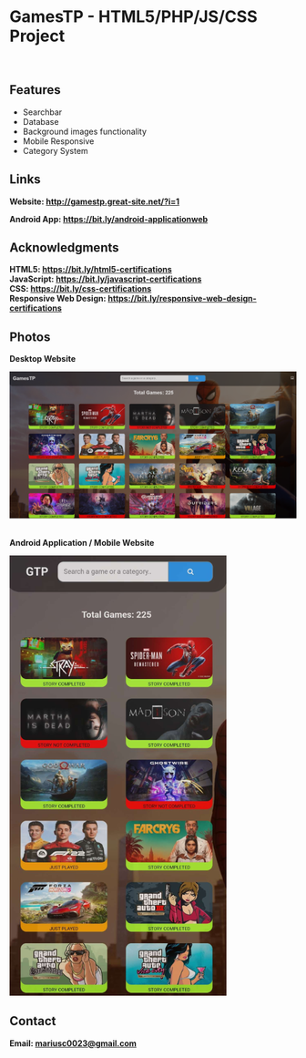 <h1>GamesTP - HTML5/PHP/JS/CSS Project</h1>
<br>
<h2>Features</h2>
<ul>
    <li>Searchbar</li>
    <li>Database</li>
    <li>Background images functionality</li>
    <li>Mobile Responsive</li>
    <li>Category System</li>

</ul>

<h2> Links </h2>

<b> Website: http://gamestp.great-site.net/?i=1<b>

<b> Android App: https://bit.ly/android-applicationweb <b>

<h2>Acknowledgments</h2>

<b> HTML5: https://bit.ly/html5-certifications<b>
<br>
<b> JavaScript: https://bit.ly/javascript-certifications <b>
<br>
<b> CSS: https://bit.ly/css-certifications <b>
<br>
<b> Responsive Web Design: https://bit.ly/responsive-web-design-certifications <b>

<h2>Photos</h2>
<p>Desktop Website</p>
<img src="image.png">
<br>
<br>
<p>Android Application / Mobile Website</p>
<img src="image1.png">
<br>

<h2>Contact</h2>

<b> Email: mariusc0023@gmail.com </b>
